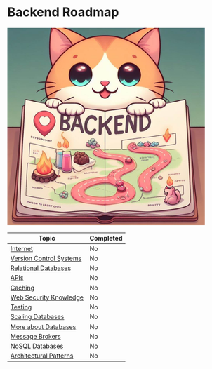# Backend Roadmap

<img src="img/logo.png" width="450" height="450">

| Topic                                    | Completed |
| ---------------------------------------- | --------- |
| [Internet]()                             | No        |
| [Version Control Systems]()              | No        |
| [Relational Databases](/BackendRoadmap/RelationalDatabases/readme.md)                 | No        |
| [APIs]()                                 | No        |
| [Caching]()                              | No        |
| [Web Security Knowledge]()               | No        |
| [Testing]()                              | No        |
| [Scaling Databases]()                    | No        |
| [More about Databases]()                 | No        |
| [Message Brokers]()                      | No        |
| [NoSQL Databases]()                      | No        |
| [Architectural Patterns]()               | No        |
